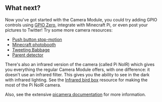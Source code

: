 ## What next?

Now you've got started with the Camera Module, you could try adding GPIO controls using [GPIO Zero](https://gpiozero.readthedocs.org/), integrate with Minecraft Pi, or even post your pictures to Twitter! Try some more camera resources:

- [Push button stop-motion](https://projects.raspberrypi.org/en/projects/push-button-stop-motion/)
- [Minecraft photobooth](https://projects.raspberrypi.org/en/projects/minecraft-photobooth/)
- [Tweeting Babbage](https://learning-admin.raspberrypi.org/en/projects/rpi-python-tweeting-babbage)
- [Parent detector](https://projects.raspberrypi.org/en/projects/rpi-python-parent-detector/)

There's also an infrared version of the camera (called Pi NoIR) which gives you everything the regular Camera Module offers, with one difference: it doesn't use an infrared filter. This gives you the ability to see in the dark with infrared lighting. See the [Infrared bird box](https://projects.raspberrypi.org/en/projects/infrared-bird-box/) resource for making the most of the Pi NoIR camera.

Also, see the extensive [picamera documentation](https://picamera.readthedocs.org/) for more information.

